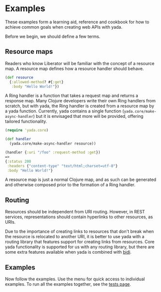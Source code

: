 # Examples

These examples form a learning aid, reference and cookbook for how to achieve common goals when creating web APIs with yada.

Before we begin, we should define a few terms.

## Resource maps

Readers who know Liberator will be familiar with the concept of a
resource map. A resource map defines how a resource handler should
behave.

```clojure
(def resource
  {:allowed-method? #{:get}
   :body "Hello World!"})
```

A Ring handler is a function that takes a request map and returns a
response map. Many Clojure developers write their own Ring handlers from
scratch, but with yada, the Ring handler is created from a resource map
by a yada function. Currently, yada contains a single function
(`yada.core/make-async-handler`) but it is envisaged that more will be
provided, offering tailored functionality.

```clojure
(require 'yada.core)

(def handler
  (yada.core/make-async-handler resource))

(handler {:uri "/foo" :request-method :get})
=>
{:status 200
 :headers {"content-type" "text/html;charset=utf-8"}
 :body "Hello World!"}

```

A resource map is just a normal Clojure map, and as such can be
generated and otherwise composed prior to the formation of a Ring
handler.

## Routing

Resources should be independent from URI routing. However, in REST services, representations should contain hyperlinks to other resources, as URIs.

Due to the importance of creating links to resources that don't break
when the resource is relocated to another URI, it is better to use yada
with a routing library that features support for creating links from
resources. Core yada functionality is supported for us with any routing
library, but there are some extra features available when yada is
combined with [bidi](https://github.com/juxt/bidi).

## Examples

Now follow the examples. Use the menu for quick access to individual examples. To run all the examples together, see the [tests page](tests.html).
